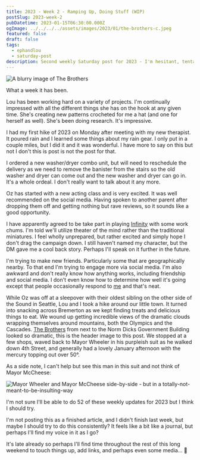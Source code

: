 ```yaml
---
title: 2023 - Week 2 - Ramping Up, Doing Stuff (WIP)
postSlug: 2023-week-2
pubDatetime: 2023-01-15T06:30:00.000Z
ogImage: ../../../../assets/images/2023/01/the-brothers-c.jpeg
featured: false
draft: false
tags:
  - ephandlou
  - saturday-post
description: Second weekly Saturday post for 2023 - I'm hesitant, tentative, and unsure. I talked about trying to buy a washer/dryer combo unit and Oz's acting class. Also starting to play Infinity RPG and talked about loving this place where we live. And more. It was a post, get off my back about it.
---
```


![A blurry image of The Brothers](@/assets/images/2023/01/the-brothers-c.jpeg)

What a week it has been.

Lou has been working hard on a variety of projects. I'm continually impressed with all the different things she has on the hook at any given time. She's creating new patterns crocheted for me a hat (and one for herself as well). She's been doing research. It's impressive.

I had my first hike of 2023 on Monday after meeting with my new therapist. It poured rain and I learned some things about my rain gear. I only put in a couple miles, but I did it and it was wonderful. I have more to say on this but not I don't this is post is not the post for that.

I ordered a new washer/dryer combo unit, but will need to reschedule the delivery as we need to remove the banister from the stairs so the old washer and dryer can come out and the new washer and dryer can go in. It's a whole ordeal. I don't really want to talk about it any more.

Oz has started with a new acting class and is very excited. It was well recommended on the social media. Having spoken to another parent after dropping them off and getting nothing but rave reviews, so it sounds like a good opportunity.

I have apparently agreed to be take part in playing [Infinity](https://infinitytheuniverse.com/) with some work chums. I'm told we'll utilize theater of the mind rather than the traditional miniatures. I feel wholly unprepared, but rather excited and simply hope I don't drag the campaign down. I still haven't named my character, but the DM gave me a cool back story. Perhaps I'll speak on it further in the future.

I'm trying to make new friends. Particularly some that are geographically nearby. To that end I'm trying to engage more via social media. I'm also awkward and don't really know how anything works, including friendship and social media. I don't even know how to determine how well it's going except that people occasionally respond to [me](https://hachyderm.io/@ephbaum) and that's neat.

While Oz was off at a sleepover with their oldest sibling on the other side of the Sound in Seattle, Lou and I took a hike around our little town. It turned into snacking across Bremerton as we kept finding treats and delicious things to eat. We wound up getting incredible views of the dramatic clouds wrapping themselves around mountains, both the Olympics and the Cascades. [The Brothers](https://en.wikipedia.org/wiki/The_Brothers_%28Olympic_Mountains%29) from next to the Norm Dicks Government Building looked so dramatic, this is the header image to this post. We stopped at a few shops, waved back to Mayor Wheeler in his purpleish suit as he walked down 4th Street, and generally had a lovely January afternoon with the mercury topping out over 50°.

As a side note, I can't help but see this man in this suit and not think of Mayor McCheese:

![Mayor Wheeler and Mayor McCheese side-by-side - but in a totally-not-meant-to-be-insulting-way](@/assets/images/2023/01/wheeler-mccheese.jpg)

I'm not sure I'll be able to do 52 of these weekly updates for 2023 but I think I should try.

I'm not posting this as a finished article, and I didn't finish last week, but maybe I should try to do this consistently? It feels like a bit like a journal, but perhaps I'll find my voice in it as I go?

It's late already so perhaps I'll find time throughout the rest of this long weekend to touch things up, add links, and perhaps even some media… 🤞
